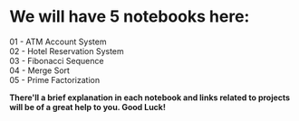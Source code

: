 # We will have 5 notebooks here:

01 - ATM Account System  
02 - Hotel Reservation System     
03 - Fibonacci Sequence  
04 - Merge Sort   
05 - Prime Factorization 

**There'll a brief explanation in each notebook and links related to projects will be of a great help to you. Good Luck!**
